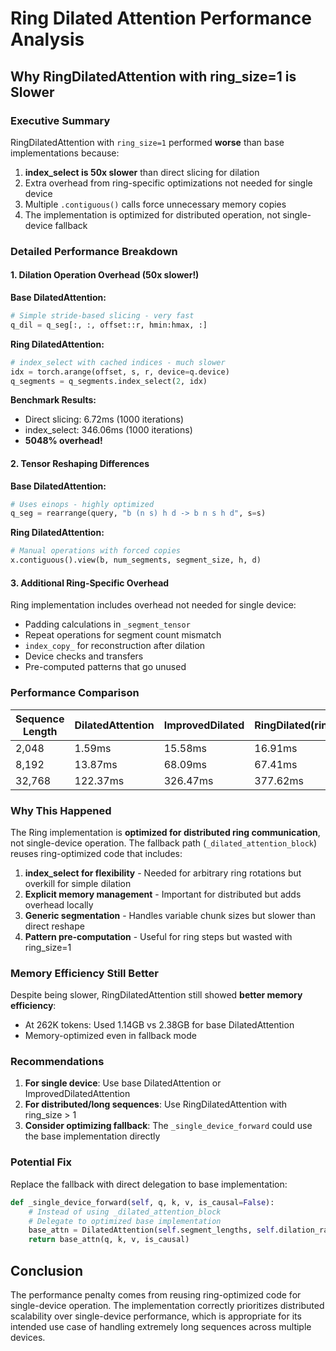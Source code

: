 # Ring Dilated Attention Performance Analysis

## Why RingDilatedAttention with ring_size=1 is Slower

### Executive Summary

RingDilatedAttention with `ring_size=1` performed **worse** than base implementations because:
1. **index_select is 50x slower** than direct slicing for dilation
2. Extra overhead from ring-specific optimizations not needed for single device
3. Multiple `.contiguous()` calls force unnecessary memory copies
4. The implementation is optimized for distributed operation, not single-device fallback

### Detailed Performance Breakdown

#### 1. Dilation Operation Overhead (50x slower!)

**Base DilatedAttention:**
```python
# Simple stride-based slicing - very fast
q_dil = q_seg[:, :, offset::r, hmin:hmax, :]
```

**Ring DilatedAttention:**
```python
# index_select with cached indices - much slower
idx = torch.arange(offset, s, r, device=q.device)
q_segments = q_segments.index_select(2, idx)
```

**Benchmark Results:**
- Direct slicing: 6.72ms (1000 iterations)
- index_select: 346.06ms (1000 iterations)
- **5048% overhead!**

#### 2. Tensor Reshaping Differences

**Base DilatedAttention:**
```python
# Uses einops - highly optimized
q_seg = rearrange(query, "b (n s) h d -> b n s h d", s=s)
```

**Ring DilatedAttention:**
```python
# Manual operations with forced copies
x.contiguous().view(b, num_segments, segment_size, h, d)
```

#### 3. Additional Ring-Specific Overhead

Ring implementation includes overhead not needed for single device:
- Padding calculations in `_segment_tensor`
- Repeat operations for segment count mismatch
- `index_copy_` for reconstruction after dilation
- Device checks and transfers
- Pre-computed patterns that go unused

### Performance Comparison

| Sequence Length | DilatedAttention | ImprovedDilated | RingDilated(ring=1) |
|-----------------|------------------|-----------------|---------------------|
| 2,048          | 1.59ms          | 15.58ms         | 16.91ms            |
| 8,192          | 13.87ms         | 68.09ms         | 67.41ms            |
| 32,768         | 122.37ms        | 326.47ms        | 377.62ms           |

### Why This Happened

The Ring implementation is **optimized for distributed ring communication**, not single-device operation. The fallback path (`_dilated_attention_block`) reuses ring-optimized code that includes:

1. **index_select for flexibility** - Needed for arbitrary ring rotations but overkill for simple dilation
2. **Explicit memory management** - Important for distributed but adds overhead locally
3. **Generic segmentation** - Handles variable chunk sizes but slower than direct reshape
4. **Pattern pre-computation** - Useful for ring steps but wasted with ring_size=1

### Memory Efficiency Still Better

Despite being slower, RingDilatedAttention still showed **better memory efficiency**:
- At 262K tokens: Used 1.14GB vs 2.38GB for base DilatedAttention
- Memory-optimized even in fallback mode

### Recommendations

1. **For single device**: Use base DilatedAttention or ImprovedDilatedAttention
2. **For distributed/long sequences**: Use RingDilatedAttention with ring_size > 1
3. **Consider optimizing fallback**: The `_single_device_forward` could use the base implementation directly

### Potential Fix

Replace the fallback with direct delegation to base implementation:
```python
def _single_device_forward(self, q, k, v, is_causal=False):
    # Instead of using _dilated_attention_block
    # Delegate to optimized base implementation
    base_attn = DilatedAttention(self.segment_lengths, self.dilation_rates, ...)
    return base_attn(q, k, v, is_causal)
```

## Conclusion

The performance penalty comes from reusing ring-optimized code for single-device operation. The implementation correctly prioritizes distributed scalability over single-device performance, which is appropriate for its intended use case of handling extremely long sequences across multiple devices.